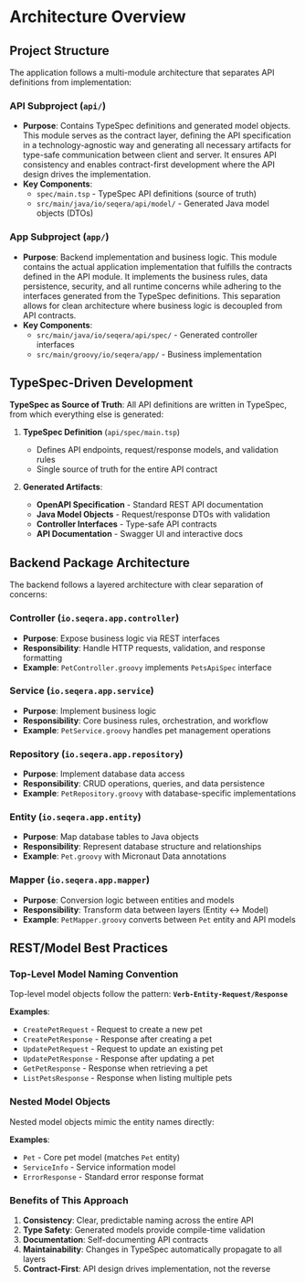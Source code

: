 # Architecture Overview

## Project Structure

The application follows a multi-module architecture that separates API definitions from implementation:

### API Subproject (`api/`)
- **Purpose**: Contains TypeSpec definitions and generated model objects. This module serves as the contract layer, defining the API specification in a technology-agnostic way and generating all necessary artifacts for type-safe communication between client and server. It ensures API consistency and enables contract-first development where the API design drives the implementation.
- **Key Components**:
  - `spec/main.tsp` - TypeSpec API definitions (source of truth)
  - `src/main/java/io/seqera/api/model/` - Generated Java model objects (DTOs)

### App Subproject (`app/`)
- **Purpose**: Backend implementation and business logic. This module contains the actual application implementation that fulfills the contracts defined in the API module. It implements the business rules, data persistence, security, and all runtime concerns while adhering to the interfaces generated from the TypeSpec definitions. This separation allows for clean architecture where business logic is decoupled from API contracts.
- **Key Components**:
  - `src/main/java/io/seqera/api/spec/` - Generated controller interfaces
  - `src/main/groovy/io/seqera/app/` - Business implementation

## TypeSpec-Driven Development

**TypeSpec as Source of Truth**: All API definitions are written in TypeSpec, from which everything else is generated:

1. **TypeSpec Definition** (`api/spec/main.tsp`)
   - Defines API endpoints, request/response models, and validation rules
   - Single source of truth for the entire API contract

2. **Generated Artifacts**:
   - **OpenAPI Specification** - Standard REST API documentation
   - **Java Model Objects** - Request/response DTOs with validation
   - **Controller Interfaces** - Type-safe API contracts
   - **API Documentation** - Swagger UI and interactive docs

## Backend Package Architecture

The backend follows a layered architecture with clear separation of concerns:

### Controller (`io.seqera.app.controller`)
- **Purpose**: Expose business logic via REST interfaces
- **Responsibility**: Handle HTTP requests, validation, and response formatting
- **Example**: `PetController.groovy` implements `PetsApiSpec` interface

### Service (`io.seqera.app.service`) 
- **Purpose**: Implement business logic
- **Responsibility**: Core business rules, orchestration, and workflow
- **Example**: `PetService.groovy` handles pet management operations

### Repository (`io.seqera.app.repository`)
- **Purpose**: Implement database data access
- **Responsibility**: CRUD operations, queries, and data persistence
- **Example**: `PetRepository.groovy` with database-specific implementations

### Entity (`io.seqera.app.entity`)
- **Purpose**: Map database tables to Java objects
- **Responsibility**: Represent database structure and relationships
- **Example**: `Pet.groovy` with Micronaut Data annotations

### Mapper (`io.seqera.app.mapper`)
- **Purpose**: Conversion logic between entities and models
- **Responsibility**: Transform data between layers (Entity ↔ Model)
- **Example**: `PetMapper.groovy` converts between `Pet` entity and API models

## REST/Model Best Practices

### Top-Level Model Naming Convention

Top-level model objects follow the pattern: **`Verb-Entity-Request/Response`**

**Examples**:
- `CreatePetRequest` - Request to create a new pet
- `CreatePetResponse` - Response after creating a pet
- `UpdatePetRequest` - Request to update an existing pet
- `UpdatePetResponse` - Response after updating a pet
- `GetPetResponse` - Response when retrieving a pet
- `ListPetsResponse` - Response when listing multiple pets

### Nested Model Objects

Nested model objects mimic the entity names directly:

**Examples**:
- `Pet` - Core pet model (matches `Pet` entity)
- `ServiceInfo` - Service information model
- `ErrorResponse` - Standard error response format

### Benefits of This Approach

1. **Consistency**: Clear, predictable naming across the entire API
2. **Type Safety**: Generated models provide compile-time validation
3. **Documentation**: Self-documenting API contracts
4. **Maintainability**: Changes in TypeSpec automatically propagate to all layers
5. **Contract-First**: API design drives implementation, not the reverse